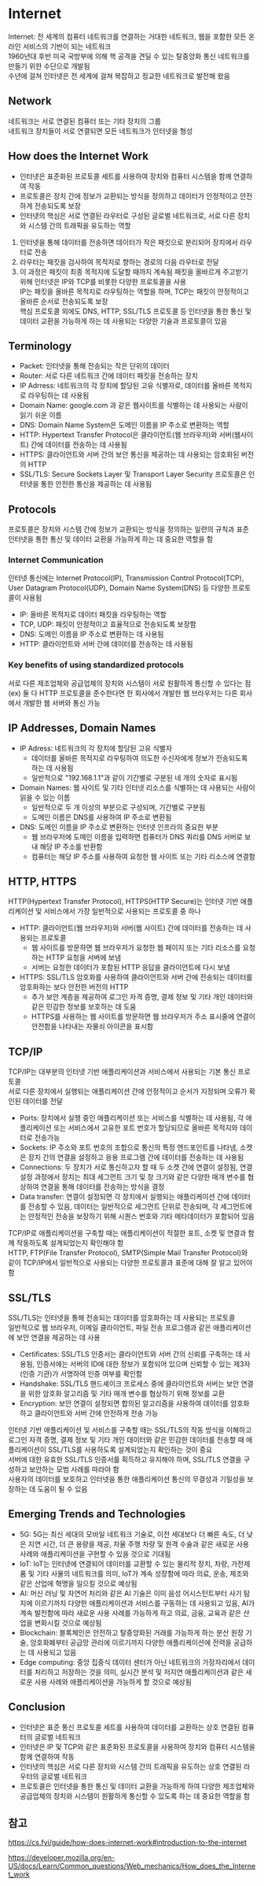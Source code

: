 # Internet

Internet: 전 세계의 컴퓨터 네트워크를 연결하는 거대한 네트워크, 웹을 포함한 모든 온라인 서비스의 기반이 되는 네트워크  
1960년대 후반 미국 국방부에 의해 핵 공격을 견딜 수 있는 탈중앙화 통신 네트워크를 만들기 위한 수단으로 개발됨  
수년에 걸쳐 인터넷은 전 세계에 걸쳐 복잡하고 정교한 네트워크로 발전해 왔음

## Network

네트워크는 서로 연결된 컴퓨터 또는 기타 장치의 그룹  
네트워크 장치들이 서로 연결되면 모든 네트워크가 인터넷을 형성

## How does the Internet Work

- 인터넷은 표준화된 프로토콜 세트를 사용하여 장치와 컴퓨터 시스템을 함께 연결하여 작동
- 프로토콜은 장치 간에 정보가 교환되는 방식을 정의하고 데이터가 안정적이고 안전하게 전송되도록 보장
- 인터넷의 핵심은 서로 연결된 라우터로 구성된 글로벌 네트워크로, 서로 다른 장치와 시스템 간의 트래픽을 유도하는 역할

1. 인터넷을 통해 데이터를 전송하면 데이터가 작은 패킷으로 분리되어 장치에서 라우터로 전송
2. 라우터는 패킷을 검사하여 목적지로 향하는 경로의 다음 라우터로 전달
3. 이 과정은 패킷이 최종 목적지에 도달할 때까지 계속됨
   패킷을 올바르게 주고받기 위해 인터넷은 IP와 TCP를 비롯한 다양한 프로토콜을 사용  
   IP는 패킷을 올바른 목적지로 라우팅하는 역할을 하며, TCP는 패킷이 안정적이고 올바른 순서로 전송되도록 보장  
   핵심 프로토콜 외에도 DNS, HTTP, SSL/TLS 프로토콜 등 인터넷을 통한 통신 및 데이터 교환을 가능하게 하는 데 사용되는 다양한 기술과 프로토콜이 있음

## Terminology

- Packet: 인터넷을 통해 전송되는 작은 단위의 데이터
- Router: 서로 다른 네트워크 간에 데이터 패킷을 전송하는 장치
- IP Adrress: 네트워크의 각 장치에 할당된 고유 식별자로, 데이터를 올바른 목적지로 라우팅하는 데 사용됨
- Domain Name: google.com 과 같은 웹사이트를 식별하는 데 사용되는 사람이 읽기 쉬운 이름
- DNS: Domain Name System은 도메인 이름을 IP 주소로 변환하는 역할
- HTTP: Hypertext Transfer Protocol은 클라이언트(웹 브라우저)와 서버(웹사이트) 간에 데이터를 전송하는 데 사용됨
- HTTPS: 클라이언트와 서버 간의 보안 통신을 제공하는 데 사용되는 암호화된 버전의 HTTP
- SSL/TLS: Secure Sockets Layer 및 Transport Layer Security 프로토콜은 인터넷을 통한 안전한 통신을 제공하는 데 사용됨

## Protocols

프로토콜은 장치와 시스템 간에 정보가 교환되는 방식을 정의하는 일련의 규칙과 표준
인터넷을 통한 통신 및 데이터 교환을 가능하게 하는 데 중요한 역할을 함

### Internet Communication

인터넷 통신에는 Internet Protocol(IP), Transmission Control Protocol(TCP), User Datagram Protocol(UDP), Domain Name System(DNS) 등 다양한 프로토콜이 사용됨

- IP: 올바른 목적지로 데이터 패킷을 라우팅하는 역할
- TCP, UDP: 패킷이 안정적이고 효율적으로 전송되도록 보장함
- DNS: 도메인 이름을 IP 주소로 변환하는 데 사용됨
- HTTP: 클라이언트와 서버 간에 데이터를 전송하는 데 사용됨

### Key benefits of using standardized protocols

서로 다른 제조업체와 공급업체의 장치와 시스템이 서로 원활하게 통신할 수 있다는 점  
(ex) 둘 다 HTTP 프로토콜을 준수한다면 한 회사에서 개발한 웹 브라우저는 다른 회사에서 개발한 웹 서버와 통신 가능

## IP Addresses, Domain Names

- IP Adress: 네트워크의 각 장치에 할당된 고유 식별자
  - 데이터를 올바른 목적지로 라우팅하여 의도한 수신자에게 정보가 전송되도록 하는 데 사용됨
  - 일반적으로 "192.168.1.1"과 같이 기간별로 구분된 네 개의 숫자로 표시됨
- Domain Names: 웹 사이트 및 기타 인터넷 리소스를 식별하는 데 사용되는 사람이 읽을 수 있는 이름
  - 일반적으로 두 개 이상의 부분으로 구성되며, 기간별로 구분됨
  - 도메인 이름은 DNS를 사용하여 IP 주소로 변환됨
- DNS: 도메인 이름을 IP 주소로 변환하는 인터넷 인프라의 중요한 부분
  - 웹 브라우저에 도메인 이름을 입력하면 컴퓨터가 DNS 쿼리를 DNS 서버로 보내 해당 IP 주소를 반환함
  - 컴퓨터는 해당 IP 주소를 사용하여 요청한 웹 사이트 또는 기타 리소스에 연결함

## HTTP, HTTPS

HTTP(Hypertext Transfer Protocol), HTTPS(HTTP Secure)는 인터넷 기반 애플리케이션 및 서비스에서 가장 일반적으로 사용되는 프로토콜 중 하나

- HTTP: 클라이언트(웹 브라우저)와 서버(웹 사이트) 간에 데이터를 전송하는 데 사용되는 프로토콜
  - 웹 사이트를 방문하면 웹 브라우저가 요청한 웹 페이지 또는 기타 리소스를 요청하는 HTTP 요청을 서버에 보냄
  - 서버는 요청한 데이터가 포함된 HTTP 응답을 클라이언트에 다시 보냄
- HTTPS: SSL/TLS 암호화를 사용하여 클라이언트와 서버 간에 전송되는 데이터를 암호화하는 보다 안전한 버전의 HTTP
  - 추가 보안 계층을 제공하여 로그인 자격 증명, 결제 정보 및 기타 개인 데이터와 같은 민감한 정보를 보호하는 데 도움
  - HTTPS를 사용하는 웹 사이트를 방문하면 웹 브라우저가 주소 표시줄에 연결이 안전함을 나타내는 자물쇠 아이콘을 표시함

## TCP/IP

TCP/IP는 대부분의 인터넷 기반 애플리케이션과 서비스에서 사용되는 기본 통신 프로토콜  
서로 다른 장치에서 실행되는 애플리케이션 간에 안정적이고 순서가 지정되며 오류가 확인된 데이터를 전달

- Ports: 장치에서 실행 중인 애플리케이션 또는 서비스를 식별하는 데 사용됨, 각 애플리케이션 또는 서비스에서 고유한 포트 번호가 할당되므로 올바른 목적지와 데이터로 전송가능
- Sockets: IP 주소와 포트 번호의 조합으로 통신의 특정 엔드포인트를 나타냄, 소켓은 장치 간의 연결을 설정하고 응용 프로그램 간에 데이터를 전송하는 데 사용됨
- Connections: 두 장치가 서로 통신하고자 할 때 두 소켓 간에 연결이 설정됨, 연결 설정 과정에서 장치는 최대 세그먼트 크기 및 창 크기와 같은 다양한 매개 변수를 협상하여 연결을 통해 데이터를 전송하는 방식을 결정
- Data transfer: 연결이 설정되면 각 장치에서 실행되는 애플리케이션 간에 데이터를 전송할 수 있음, 데이터는 일반적으로 세그먼트 단위로 전송되며, 각 세그먼트에는 안정적인 전송을 보장하기 위해 시퀀스 번호와 기타 메타데이터가 포함되어 있음

TCP/IP로 애플리케이션을 구축할 때는 애플리케이션이 적절한 포트, 소켓 및 연결과 함께 작동하도록 설계되었는지 확인해야 함  
HTTP, FTP(File Transfer Protocol), SMTP(Simple Mail Transfer Protocol)와 같이 TCP/IP에서 일반적으로 사용되는 다양한 프로토콜과 표준에 대해 잘 알고 있어야 함

## SSL/TLS

SSL/TLS는 인터넷을 통해 전송되는 데이터를 암호화하는 데 사용되는 프로토콜  
일반적으로 웹 브라우저, 이메일 클라이언트, 파일 전송 프로그램과 같은 애플리케이션에 보안 연결을 제공하는 데 사용

- Certificates: SSL/TLS 인증서는 클라이언트와 서버 간의 신뢰를 구축하는 데 사용됨, 인증서에는 서버의 ID에 대한 정보가 포함되어 있으며 신뢰할 수 있는 제3자(인증 기관)가 서명하여 인증 여부를 확인함
- Handshake: SSL/TLS 핸드셰이크 프로세스 중에 클라이언트와 서버는 보안 연결을 위한 암호화 알고리즘 및 기타 매개 변수를 협상하기 위해 정보를 교환
- Encryption: 보안 연결이 설정되면 합의된 알고리즘을 사용하여 데이터를 암호화하고 클라이언트와 서버 간에 안전하게 전송 가능

인터넷 기반 애플리케이션 및 서비스를 구축할 때는 SSL/TLS의 작동 방식을 이해하고 로그인 자격 증명, 결제 정보 및 기타 개인 데이터와 같은 민감한 데이터를 전송할 때 애플리케이션이 SSL/TLS를 사용하도록 설계되었는지 확인하는 것이 중요  
서버에 대한 유효한 SSL/TLS 인증서를 획득하고 유지해야 하며, SSL/TLS 연결을 구성하고 보안하는 모범 사례를 따라야 함  
사용자의 데이터를 보호하고 인터넷을 통한 애플리케이션 통신의 무결성과 기밀성을 보장하는 데 도움이 될 수 있음

## Emerging Trends and Technologies

- 5G: 5G는 최신 세대의 모바일 네트워크 기술로, 이전 세대보다 더 빠른 속도, 더 낮은 지연 시간, 더 큰 용량을 제공, 자율 주행 차량 및 원격 수술과 같은 새로운 사용 사례와 애플리케이션을 구현할 수 있을 것으로 기대됨
- IoT: IoT는 인터넷에 연결되어 데이터를 교환할 수 있는 물리적 장치, 차량, 가전제품 및 기타 사물의 네트워크를 의미, IoT가 계속 성장함에 따라 의료, 운송, 제조와 같은 산업에 혁명을 일으킬 것으로 예상됨
- AI: 머신 러닝 및 자연어 처리와 같은 AI 기술은 이미 음성 어시스턴트부터 사기 탐지에 이르기까지 다양한 애플리케이션과 서비스를 구동하는 데 사용되고 있음, AI가 계속 발전함에 따라 새로운 사용 사례를 가능하게 하고 의료, 금융, 교육과 같은 산업을 변화시킬 것으로 예상됨
- Blockchain: 블록체인은 안전하고 탈중앙화된 거래를 가능하게 하는 분산 원장 기술, 암호화폐부터 공급망 관리에 이르기까지 다양한 애플리케이션에 전력을 공급하는 데 사용되고 있음
- Edge computing: 중앙 집중식 데이터 센터가 아닌 네트워크의 가장자리에서 데이터를 처리하고 저장하는 것을 의미, 실시간 분석 및 저지연 애플리케이션과 같은 새로운 사용 사례와 애플리케이션을 가능하게 할 것으로 예상됨

## Conclusion

- 인터넷은 표준 통신 프로토콜 세트를 사용하여 데이터를 교환하는 상호 연결된 컴퓨터의 글로벌 네트워크
- 인터넷은 IP 및 TCP와 같은 표준화된 프로토콜을 사용하여 장치와 컴퓨터 시스템을 함께 연결하여 작동
- 인터넷의 핵심은 서로 다른 장치와 시스템 간의 트래픽을 유도하는 상호 연결된 라우터의 글로벌 네트워크
- 프로토콜은 인터넷을 통한 통신 및 데이터 교환을 가능하게 하여 다양한 제조업체와 공급업체의 장치와 시스템이 원활하게 통신할 수 있도록 하는 데 중요한 역할을 함

## 참고

https://cs.fyi/guide/how-does-internet-work#introduction-to-the-internet

https://developer.mozilla.org/en-US/docs/Learn/Common_questions/Web_mechanics/How_does_the_Internet_work
